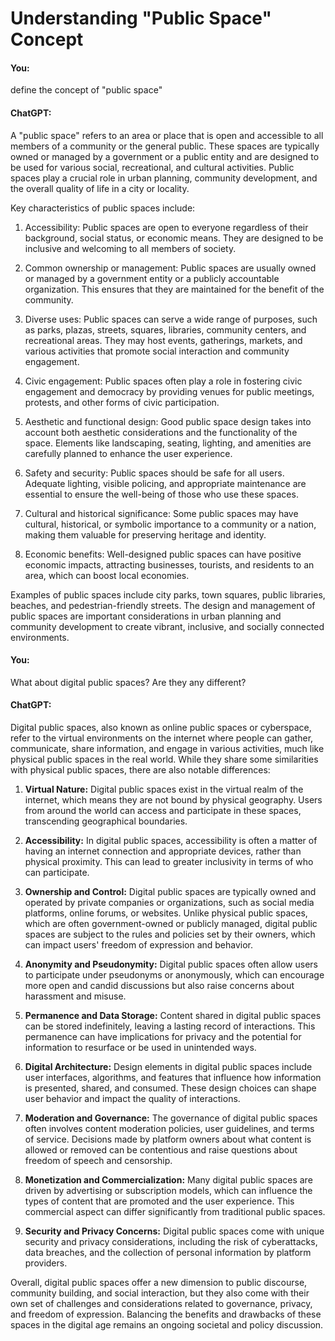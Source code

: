 # Understanding "Public Space" Concept

#### You:
define the concept of "public space"

#### ChatGPT:
A "public space" refers to an area or place that is open and accessible to all members of a community or the general public. These spaces are typically owned or managed by a government or a public entity and are designed to be used for various social, recreational, and cultural activities. Public spaces play a crucial role in urban planning, community development, and the overall quality of life in a city or locality.

Key characteristics of public spaces include:

1. Accessibility: Public spaces are open to everyone regardless of their background, social status, or economic means. They are designed to be inclusive and welcoming to all members of society.

2. Common ownership or management: Public spaces are usually owned or managed by a government entity or a publicly accountable organization. This ensures that they are maintained for the benefit of the community.

3. Diverse uses: Public spaces can serve a wide range of purposes, such as parks, plazas, streets, squares, libraries, community centers, and recreational areas. They may host events, gatherings, markets, and various activities that promote social interaction and community engagement.

4. Civic engagement: Public spaces often play a role in fostering civic engagement and democracy by providing venues for public meetings, protests, and other forms of civic participation.

5. Aesthetic and functional design: Good public space design takes into account both aesthetic considerations and the functionality of the space. Elements like landscaping, seating, lighting, and amenities are carefully planned to enhance the user experience.

6. Safety and security: Public spaces should be safe for all users. Adequate lighting, visible policing, and appropriate maintenance are essential to ensure the well-being of those who use these spaces.

7. Cultural and historical significance: Some public spaces may have cultural, historical, or symbolic importance to a community or a nation, making them valuable for preserving heritage and identity.

8. Economic benefits: Well-designed public spaces can have positive economic impacts, attracting businesses, tourists, and residents to an area, which can boost local economies.

Examples of public spaces include city parks, town squares, public libraries, beaches, and pedestrian-friendly streets. The design and management of public spaces are important considerations in urban planning and community development to create vibrant, inclusive, and socially connected environments.


#### You:
What about digital public spaces? Are they any different?

#### ChatGPT:
Digital public spaces, also known as online public spaces or cyberspace, refer to the virtual environments on the internet where people can gather, communicate, share information, and engage in various activities, much like physical public spaces in the real world. While they share some similarities with physical public spaces, there are also notable differences:

1. **Virtual Nature:** Digital public spaces exist in the virtual realm of the internet, which means they are not bound by physical geography. Users from around the world can access and participate in these spaces, transcending geographical boundaries.

2. **Accessibility:** In digital public spaces, accessibility is often a matter of having an internet connection and appropriate devices, rather than physical proximity. This can lead to greater inclusivity in terms of who can participate.

3. **Ownership and Control:** Digital public spaces are typically owned and operated by private companies or organizations, such as social media platforms, online forums, or websites. Unlike physical public spaces, which are often government-owned or publicly managed, digital public spaces are subject to the rules and policies set by their owners, which can impact users' freedom of expression and behavior.

4. **Anonymity and Pseudonymity:** Digital public spaces often allow users to participate under pseudonyms or anonymously, which can encourage more open and candid discussions but also raise concerns about harassment and misuse.

5. **Permanence and Data Storage:** Content shared in digital public spaces can be stored indefinitely, leaving a lasting record of interactions. This permanence can have implications for privacy and the potential for information to resurface or be used in unintended ways.

6. **Digital Architecture:** Design elements in digital public spaces include user interfaces, algorithms, and features that influence how information is presented, shared, and consumed. These design choices can shape user behavior and impact the quality of interactions.

7. **Moderation and Governance:** The governance of digital public spaces often involves content moderation policies, user guidelines, and terms of service. Decisions made by platform owners about what content is allowed or removed can be contentious and raise questions about freedom of speech and censorship.

8. **Monetization and Commercialization:** Many digital public spaces are driven by advertising or subscription models, which can influence the types of content that are promoted and the user experience. This commercial aspect can differ significantly from traditional public spaces.

9. **Security and Privacy Concerns:** Digital public spaces come with unique security and privacy considerations, including the risk of cyberattacks, data breaches, and the collection of personal information by platform providers.

Overall, digital public spaces offer a new dimension to public discourse, community building, and social interaction, but they also come with their own set of challenges and considerations related to governance, privacy, and freedom of expression. Balancing the benefits and drawbacks of these spaces in the digital age remains an ongoing societal and policy discussion.
